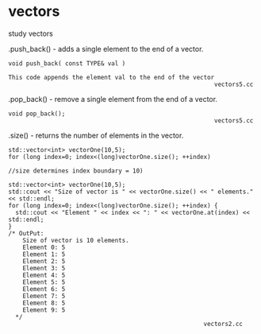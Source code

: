 vectors
=======

study vectors

.push_back() - adds a single element to the end of a vector.
  
    void push_back( const TYPE& val )
      
    This code appends the element val to the end of the vector
                                                              vectors5.cc
    
.pop_back() - remove a single element from the end of a vector.
    
    void pop_back();
                                                              vectors5.cc
   
.size() - returns the number of elements in the vector.
    
    std::vector<int> vectorOne(10,5);
    for (long index=0; index<(long)vectorOne.size(); ++index)
    
    //size determines index boundary = 10)
                                                              
    std::vector<int> vectorOne(10,5);
    std::cout << "Size of vector is " << vectorOne.size() << " elements." << std::endl;
    for (long index=0; index<(long)vectorOne.size(); ++index) {
      std::cout << "Element " << index << ": " << vectorOne.at(index) << std::endl;
    }
    /* OutPut:
        Size of vector is 10 elements.
        Element 0: 5
        Element 1: 5
        Element 2: 5
        Element 3: 5
        Element 4: 5
        Element 5: 5
        Element 6: 5
        Element 7: 5
        Element 8: 5
        Element 9: 5
      */
                                                           vectors2.cc
